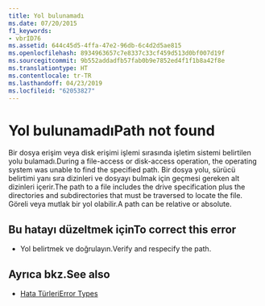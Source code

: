 ```yaml
---
title: Yol bulunamadı
ms.date: 07/20/2015
f1_keywords:
- vbrID76
ms.assetid: 644c45d5-4ffa-47e2-96db-6c4d2d5ae815
ms.openlocfilehash: 8934963657c7e8337c33cf459d513d0bf007d19f
ms.sourcegitcommit: 9b552addadfb57fab0b9e7852ed4f1f1b8a42f8e
ms.translationtype: HT
ms.contentlocale: tr-TR
ms.lasthandoff: 04/23/2019
ms.locfileid: "62053827"
---
```

# <a name="path-not-found"></a><span data-ttu-id="5efa1-102">Yol bulunamadı</span><span class="sxs-lookup"><span data-stu-id="5efa1-102">Path not found</span></span>
<span data-ttu-id="5efa1-103">Bir dosya erişim veya disk erişimi işlemi sırasında işletim sistemi belirtilen yolu bulamadı.</span><span class="sxs-lookup"><span data-stu-id="5efa1-103">During a file-access or disk-access operation, the operating system was unable to find the specified path.</span></span> <span data-ttu-id="5efa1-104">Bir dosya yolu, sürücü belirtimi yanı sıra dizinleri ve dosyayı bulmak için geçmesi gereken alt dizinleri içerir.</span><span class="sxs-lookup"><span data-stu-id="5efa1-104">The path to a file includes the drive specification plus the directories and subdirectories that must be traversed to locate the file.</span></span> <span data-ttu-id="5efa1-105">Göreli veya mutlak bir yol olabilir.</span><span class="sxs-lookup"><span data-stu-id="5efa1-105">A path can be relative or absolute.</span></span>  
  
## <a name="to-correct-this-error"></a><span data-ttu-id="5efa1-106">Bu hatayı düzeltmek için</span><span class="sxs-lookup"><span data-stu-id="5efa1-106">To correct this error</span></span>  
  
- <span data-ttu-id="5efa1-107">Yol belirtmek ve doğrulayın.</span><span class="sxs-lookup"><span data-stu-id="5efa1-107">Verify and respecify the path.</span></span>  
  
## <a name="see-also"></a><span data-ttu-id="5efa1-108">Ayrıca bkz.</span><span class="sxs-lookup"><span data-stu-id="5efa1-108">See also</span></span>

- [<span data-ttu-id="5efa1-109">Hata Türleri</span><span class="sxs-lookup"><span data-stu-id="5efa1-109">Error Types</span></span>](../../../visual-basic/programming-guide/language-features/error-types.md)
